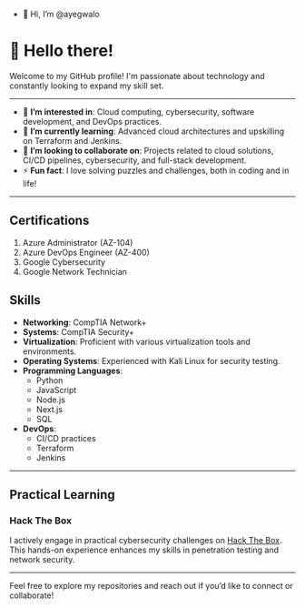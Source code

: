- 👋 Hi, I’m @ayegwalo
# 👋 Hello there!

Welcome to my GitHub profile! I'm passionate about technology and constantly looking to expand my skill set.

---

- 👀 **I’m interested in**: Cloud computing, cybersecurity, software development, and DevOps practices.
- 🌱 **I’m currently learning**: Advanced cloud architectures and upskilling on Terraform and Jenkins.
- 💞️ **I’m looking to collaborate on**: Projects related to cloud solutions, CI/CD pipelines, cybersecurity, and full-stack development.
- ⚡ **Fun fact**: I love solving puzzles and challenges, both in coding and in life!

---

## Certifications
1. Azure Administrator (AZ-104)
2. Azure DevOps Engineer (AZ-400)
3. Google Cybersecurity
4. Google Network Technician

## Skills
- **Networking**: CompTIA Network+
- **Systems**: CompTIA Security+
- **Virtualization**: Proficient with various virtualization tools and environments.
- **Operating Systems**: Experienced with Kali Linux for security testing.
- **Programming Languages**:
  - Python
  - JavaScript
  - Node.js
  - Next.js
  - SQL
- **DevOps**:
  - CI/CD practices
  - Terraform
  - Jenkins

---

## Practical Learning
### Hack The Box
I actively engage in practical cybersecurity challenges on [Hack The Box](https://www.hackthebox.com). This hands-on experience enhances my skills in penetration testing and network security.

---

Feel free to explore my repositories and reach out if you’d like to connect or collaborate!
